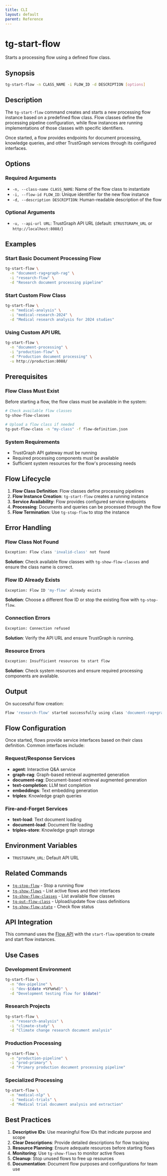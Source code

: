 ```yaml
---
title: CLI
layout: default
parent: Reference
---
```


# tg-start-flow

Starts a processing flow using a defined flow class.

## Synopsis

```bash
tg-start-flow -n CLASS_NAME -i FLOW_ID -d DESCRIPTION [options]
```

## Description

The `tg-start-flow` command creates and starts a new processing flow instance based on a predefined flow class. Flow classes define the processing pipeline configuration, while flow instances are running implementations of those classes with specific identifiers.

Once started, a flow provides endpoints for document processing, knowledge queries, and other TrustGraph services through its configured interfaces.

## Options

### Required Arguments

- `-n, --class-name CLASS_NAME`: Name of the flow class to instantiate
- `-i, --flow-id FLOW_ID`: Unique identifier for the new flow instance
- `-d, --description DESCRIPTION`: Human-readable description of the flow

### Optional Arguments

- `-u, --api-url URL`: TrustGraph API URL (default: `$TRUSTGRAPH_URL` or `http://localhost:8088/`)

## Examples

### Start Basic Document Processing Flow
```bash
tg-start-flow \
  -n "document-rag+graph-rag" \
  -i "research-flow" \
  -d "Research document processing pipeline"
```

### Start Custom Flow Class
```bash
tg-start-flow \
  -n "medical-analysis" \
  -i "medical-research-2024" \
  -d "Medical research analysis for 2024 studies"
```

### Using Custom API URL
```bash
tg-start-flow \
  -n "document-processing" \
  -i "production-flow" \
  -d "Production document processing" \
  -u http://production:8088/
```

## Prerequisites

### Flow Class Must Exist
Before starting a flow, the flow class must be available in the system:

```bash
# Check available flow classes
tg-show-flow-classes

# Upload a flow class if needed
tg-put-flow-class -n "my-class" -f flow-definition.json
```

### System Requirements
- TrustGraph API gateway must be running
- Required processing components must be available
- Sufficient system resources for the flow's processing needs

## Flow Lifecycle

1. **Flow Class Definition**: Flow classes define processing pipelines
2. **Flow Instance Creation**: `tg-start-flow` creates a running instance
3. **Service Availability**: Flow provides configured service endpoints
4. **Processing**: Documents and queries can be processed through the flow
5. **Flow Termination**: Use `tg-stop-flow` to stop the instance

## Error Handling

### Flow Class Not Found
```bash
Exception: Flow class 'invalid-class' not found
```
**Solution**: Check available flow classes with `tg-show-flow-classes` and ensure the class name is correct.

### Flow ID Already Exists
```bash
Exception: Flow ID 'my-flow' already exists
```
**Solution**: Choose a different flow ID or stop the existing flow with `tg-stop-flow`.

### Connection Errors
```bash
Exception: Connection refused
```
**Solution**: Verify the API URL and ensure TrustGraph is running.

### Resource Errors
```bash
Exception: Insufficient resources to start flow
```
**Solution**: Check system resources and ensure required processing components are available.

## Output

On successful flow creation:
```bash
Flow 'research-flow' started successfully using class 'document-rag+graph-rag'
```

## Flow Configuration

Once started, flows provide service interfaces based on their class definition. Common interfaces include:

### Request/Response Services
- **agent**: Interactive Q&A service
- **graph-rag**: Graph-based retrieval augmented generation
- **document-rag**: Document-based retrieval augmented generation
- **text-completion**: LLM text completion
- **embeddings**: Text embedding generation
- **triples**: Knowledge graph queries

### Fire-and-Forget Services
- **text-load**: Text document loading
- **document-load**: Document file loading
- **triples-store**: Knowledge graph storage

## Environment Variables

- `TRUSTGRAPH_URL`: Default API URL

## Related Commands

- [`tg-stop-flow`](tg-stop-flow.md) - Stop a running flow
- [`tg-show-flows`](tg-show-flows.md) - List active flows and their interfaces
- [`tg-show-flow-classes`](tg-show-flow-classes.md) - List available flow classes
- [`tg-put-flow-class`](tg-put-flow-class.md) - Upload/update flow class definitions
- [`tg-show-flow-state`](tg-show-flow-state.md) - Check flow status

## API Integration

This command uses the [Flow API](../apis/api-flow.md) with the `start-flow` operation to create and start flow instances.

## Use Cases

### Development Environment
```bash
tg-start-flow \
  -n "dev-pipeline" \
  -i "dev-$(date +%Y%m%d)" \
  -d "Development testing flow for $(date)"
```

### Research Projects
```bash
tg-start-flow \
  -n "research-analysis" \
  -i "climate-study" \
  -d "Climate change research document analysis"
```

### Production Processing
```bash
tg-start-flow \
  -n "production-pipeline" \
  -i "prod-primary" \
  -d "Primary production document processing pipeline"
```

### Specialized Processing
```bash
tg-start-flow \
  -n "medical-nlp" \
  -i "medical-trials" \
  -d "Medical trial document analysis and extraction"
```

## Best Practices

1. **Descriptive IDs**: Use meaningful flow IDs that indicate purpose and scope
2. **Clear Descriptions**: Provide detailed descriptions for flow tracking
3. **Resource Planning**: Ensure adequate resources before starting flows
4. **Monitoring**: Use `tg-show-flows` to monitor active flows
5. **Cleanup**: Stop unused flows to free up resources
6. **Documentation**: Document flow purposes and configurations for team use
